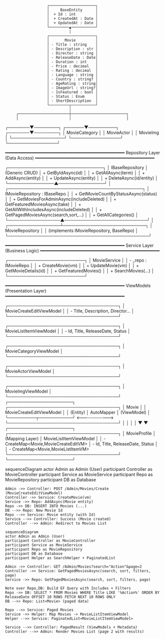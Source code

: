 ﻿                       ┌─────────────────────┐
                       │     BaseEntity      │
                       │  + Id : int         │
                       │  + CreatedAt : Date │
                       │  + UpdatedAt : Date │
                       └─────────▲───────────┘
                                 │
                       ┌─────────────────────┐
                       │       Movie         │
                       │ - Title : string    │
                       │ - Description : str │
                       │ - Director : string │
                       │ - ReleaseDate : Date│
                       │ - Duration : int    │
                       │ - Price : decimal   │
                       │ - Rating : decimal  │
                       │ - Language : string │
                       │ - Country : string? │
                       │ - AgeRating : string│
                       │ - ImageUrl : string?│
                       │ - IsFeatured : bool │
                       │ - Status : Enum     │
                       │ - ShortDescription  │
                       └─────────┬───────────┘
                                 │
         ┌───────────────────────┼─────────────────────────┐
         │                       │                         │
 ┌───────▼────────┐       ┌──────▼─────────┐       ┌───────▼────────┐
 │ MovieCategory   │       │ MovieActor     │       │   MovieImg     │
 └─────────────────┘       └────────────────┘       └────────────────┘


━━━━━━━━━━━━━━━━━━━━━━━━━━━━━━━━━━━━━━━━━━━━━━
         Repository Layer (Data Access)
━━━━━━━━━━━━━━━━━━━━━━━━━━━━━━━━━━━━━━━━━━━━━━

 ┌───────────────────────────────┐
 │     IBaseRepository<T>        │   (Generic CRUD)
 │ + GetByIdAsync(id)            │
 │ + GetAllAsync(term)           │
 │ + AddAsync(entity)            │
 │ + UpdateAsync(entity)         │
 │ + DeleteAsync(id/entity)      │
 └───────────────▲───────────────┘
                 │
 ┌────────────────────────────────────────────┐
 │         IMovieRepository : IBaseRepo<Movie> │
 │ + GetMovieCountByStatusAsync(status)        │
 │ + GetMoviesForAdminAsync(includeDeleted)    │
 │ + GetFeaturedMoviesAsync(take)              │
 │ + GetAllWithIncludesAsync(includeDeleted)   │
 │ + GetPagedMoviesAsync(search,sort,...)      │
 │ + GetAllCategories()                        │
 └─────────────────▲───────────────────────────┘
                   │
 ┌─────────────────┴───────────────────────────┐
 │           MovieRepository                    │
 │ (implements IMovieRepository, BaseRepo)      │
 └──────────────────────────────────────────────┘


━━━━━━━━━━━━━━━━━━━━━━━━━━━━━━━━━━━━━━━━━━━━━━
         Service Layer (Business Logic)
━━━━━━━━━━━━━━━━━━━━━━━━━━━━━━━━━━━━━━━━━━━━━━

 ┌─────────────────────────┐
 │      MovieService       │
 │ - _repo : IMovieRepo    │
 │ + CreateMovie(vm)       │
 │ + UpdateMovie(vm)       │
 │ + GetMovieDetails(id)   │
 │ + GetFeaturedMovies()   │
 │ + SearchMovies(...)     │
 └─────────────────────────┘


━━━━━━━━━━━━━━━━━━━━━━━━━━━━━━━━━━━━━━━━━━━━━━
         ViewModels (Presentation Layer)
━━━━━━━━━━━━━━━━━━━━━━━━━━━━━━━━━━━━━━━━━━━━━━

 ┌────────────────────────────────────┐
 │ MovieCreateEditViewModel           │
 │ - Title, Description, Director...  │
 └────────────────────────────────────┘

 ┌────────────────────────────────────┐
 │ MovieListItemViewModel             │
 │ - Id, Title, ReleaseDate, Status   │
 └────────────────────────────────────┘

 ┌────────────────────────────────────┐
 │ MovieCategoryViewModel             │
 └────────────────────────────────────┘

 ┌────────────────────────────────────┐
 │ MovieActorViewModel                │
 └────────────────────────────────────┘

 ┌────────────────────────────────────┐
 │ MovieImgViewModel                  │
 └────────────────────────────────────┘
   ┌─────────────────────┐                  ┌────────────────────────────────────┐
   │       Movie         │                  │ MovieCreateEditViewModel           │
   │  (Entity)           │   AutoMapper     │  (ViewModel)                       │
   └─────────┬───────────┘ <------------->  └────────────────────────────────────┘
             │                                  │
             │                                  │
             ▼                                  ▼
   ┌─────────────────────┐                  ┌────────────────────────────────────┐
   │   MovieProfile      │  (Mapping Layer) │ MovieListItemViewModel             │
   │ - CreateMap<Movie,MovieCreateEditVM>   │ - Id, Title, ReleaseDate, Status   │
   │ - CreateMap<Movie,MovieListItemVM>     └────────────────────────────────────┘
   └─────────────────────┘


 sequenceDiagram
    actor Admin as Admin (User)
    participant Controller as MovieController
    participant Service as MovieService
    participant Repo as MovieRepository
    participant DB as Database

    Admin ->> Controller: POST /Admin/Movies/Create (MovieCreateEditViewModel)
    Controller ->> Service: CreateMovie(vm)
    Service ->> Repo: AddAsync(Movie entity)
    Repo ->> DB: INSERT INTO Movies (...)
    DB -->> Repo: New Movie Id
    Repo -->> Service: Movie entity (with Id)
    Service -->> Controller: Success (Movie created)
    Controller -->> Admin: Redirect to Movies List

    sequenceDiagram
    actor Admin as Admin (User)
    participant Controller as MovieController
    participant Service as MovieService
    participant Repo as MovieRepository
    participant DB as Database
    participant Helper as SearchHelper + PaginatedList

    Admin ->> Controller: GET /Admin/Movies?search="Action"&page=2
    Controller ->> Service: GetPagedMoviesAsync(search, sort, filters, page)
    Service ->> Repo: GetPagedMoviesAsync(search, sort, filters, page)

    Note over Repo,DB: Build EF Query with Includes + Filters
    Repo ->> DB: SELECT * FROM Movies WHERE Title LIKE '%Action%' ORDER BY ReleaseDate OFFSET 10 ROWS FETCH NEXT 10 ROWS ONLY
    DB -->> Repo: List<Movie> (paged data)

    Repo -->> Service: Paged Movies
    Service ->> Helper: Map Movies -> MovieListItemViewModel
    Helper -->> Service: PaginatedList<MovieListItemViewModel>

    Service -->> Controller: PagedResult (ViewModels + Metadata)
    Controller -->> Admin: Render Movies List (page 2 with results)
